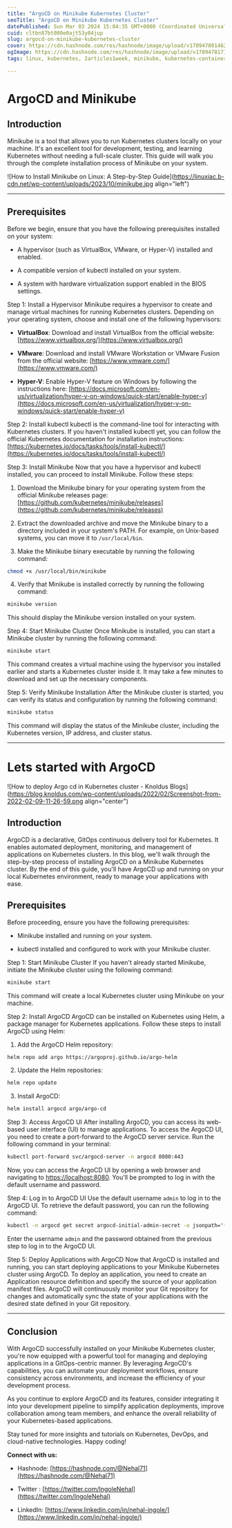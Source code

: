 ```yaml
---
title: "ArgoCD on Minikube Kubernetes Cluster"
seoTitle: "ArgoCD on Minikube Kubernetes Cluster"
datePublished: Sun Mar 03 2024 15:04:35 GMT+0000 (Coordinated Universal Time)
cuid: cltbn87bt000e0ajt53y04jup
slug: argocd-on-minikube-kubernetes-cluster
cover: https://cdn.hashnode.com/res/hashnode/image/upload/v1709478014625/4bb5ba60-d638-4835-b013-69be096343d3.png
ogImage: https://cdn.hashnode.com/res/hashnode/image/upload/v1709478177778/2b6c10e9-9df8-45d3-8de9-5c1c7276c2a4.png
tags: linux, kubernetes, 2articles1week, minikube, kubernetes-container, argocd, minikube-setup, argocd-deploy-applicationn

---
```


# ArgoCD and Minikube

## Introduction

Minikube is a tool that allows you to run Kubernetes clusters locally on your machine. It's an excellent tool for development, testing, and learning Kubernetes without needing a full-scale cluster. This guide will walk you through the complete installation process of Minikube on your system.

![How to Install Minikube on Linux: A Step-by-Step Guide](https://linuxiac.b-cdn.net/wp-content/uploads/2023/10/minikube.jpg align="left")

---

## Prerequisites

Before we begin, ensure that you have the following prerequisites installed on your system:

* A hypervisor (such as VirtualBox, VMware, or Hyper-V) installed and enabled.
    
* A compatible version of kubectl installed on your system.
    
* A system with hardware virtualization support enabled in the BIOS settings.
    

Step 1: Install a Hypervisor Minikube requires a hypervisor to create and manage virtual machines for running Kubernetes clusters. Depending on your operating system, choose and install one of the following hypervisors:

* **VirtualBox**: Download and install VirtualBox from the official website: [https://www.virtualbox.org/](https://www.virtualbox.org/)
    
* **VMware**: Download and install VMware Workstation or VMware Fusion from the official website: [https://www.vmware.com/](https://www.vmware.com/)
    
* **Hyper-V**: Enable Hyper-V feature on Windows by following the instructions here: [https://docs.microsoft.com/en-us/virtualization/hyper-v-on-windows/quick-start/enable-hyper-v](https://docs.microsoft.com/en-us/virtualization/hyper-v-on-windows/quick-start/enable-hyper-v)
    

Step 2: Install kubectl kubectl is the command-line tool for interacting with Kubernetes clusters. If you haven't installed kubectl yet, you can follow the official Kubernetes documentation for installation instructions: [https://kubernetes.io/docs/tasks/tools/install-kubectl/](https://kubernetes.io/docs/tasks/tools/install-kubectl/)

Step 3: Install Minikube Now that you have a hypervisor and kubectl installed, you can proceed to install Minikube. Follow these steps:

1. Download the Minikube binary for your operating system from the official Minikube releases page: [https://github.com/kubernetes/minikube/releases](https://github.com/kubernetes/minikube/releases)
    
2. Extract the downloaded archive and move the Minikube binary to a directory included in your system's PATH. For example, on Unix-based systems, you can move it to `/usr/local/bin`.
    
3. Make the Minikube binary executable by running the following command:
    

```bash
chmod +x /usr/local/bin/minikube
```

4. Verify that Minikube is installed correctly by running the following command:
    

```bash
minikube version
```

This should display the Minikube version installed on your system.

Step 4: Start Minikube Cluster Once Minikube is installed, you can start a Minikube cluster by running the following command:

```bash
minikube start
```

This command creates a virtual machine using the hypervisor you installed earlier and starts a Kubernetes cluster inside it. It may take a few minutes to download and set up the necessary components.

Step 5: Verify Minikube Installation After the Minikube cluster is started, you can verify its status and configuration by running the following command:

```bash
minikube status
```

This command will display the status of the Minikube cluster, including the Kubernetes version, IP address, and cluster status.

---

# Lets started with ArgoCD

![How to deploy Argo cd in Kubernetes cluster - Knoldus Blogs](https://blog.knoldus.com/wp-content/uploads/2022/02/Screenshot-from-2022-02-09-11-26-59.png align="center")

## Introduction

ArgoCD is a declarative, GitOps continuous delivery tool for Kubernetes. It enables automated deployment, monitoring, and management of applications on Kubernetes clusters. In this blog, we'll walk through the step-by-step process of installing ArgoCD on a Minikube Kubernetes cluster. By the end of this guide, you'll have ArgoCD up and running on your local Kubernetes environment, ready to manage your applications with ease.

## Prerequisites

Before proceeding, ensure you have the following prerequisites:

* Minikube installed and running on your system.
    
* kubectl installed and configured to work with your Minikube cluster.
    

Step 1: Start Minikube Cluster If you haven't already started Minikube, initiate the Minikube cluster using the following command:

```bash
minikube start
```

This command will create a local Kubernetes cluster using Minikube on your machine.

Step 2: Install ArgoCD ArgoCD can be installed on Kubernetes using Helm, a package manager for Kubernetes applications. Follow these steps to install ArgoCD using Helm:

1. Add the ArgoCD Helm repository:
    

```bash
helm repo add argo https://argoproj.github.io/argo-helm
```

2. Update the Helm repositories:
    

```bash
helm repo update
```

3. Install ArgoCD:
    

```bash
helm install argocd argo/argo-cd
```

Step 3: Access ArgoCD UI After installing ArgoCD, you can access its web-based user interface (UI) to manage applications. To access the ArgoCD UI, you need to create a port-forward to the ArgoCD server service. Run the following command in your terminal:

```bash
kubectl port-forward svc/argocd-server -n argocd 8080:443
```

Now, you can access the ArgoCD UI by opening a web browser and navigating to [https://localhost:8080](https://localhost:8080). You'll be prompted to log in with the default username and password.

Step 4: Log in to ArgoCD UI Use the default username `admin` to log in to the ArgoCD UI. To retrieve the default password, you can run the following command:

```bash
kubectl -n argocd get secret argocd-initial-admin-secret -o jsonpath="{.data.password}" | base64 -d
```

Enter the username `admin` and the password obtained from the previous step to log in to the ArgoCD UI.

Step 5: Deploy Applications with ArgoCD Now that ArgoCD is installed and running, you can start deploying applications to your Minikube Kubernetes cluster using ArgoCD. To deploy an application, you need to create an Application resource definition and specify the source of your application manifest files. ArgoCD will continuously monitor your Git repository for changes and automatically sync the state of your applications with the desired state defined in your Git repository.

---

## Conclusion

With ArgoCD successfully installed on your Minikube Kubernetes cluster, you're now equipped with a powerful tool for managing and deploying applications in a GitOps-centric manner. By leveraging ArgoCD's capabilities, you can automate your deployment workflows, ensure consistency across environments, and increase the efficiency of your development process.

As you continue to explore ArgoCD and its features, consider integrating it into your development pipeline to simplify application deployments, improve collaboration among team members, and enhance the overall reliability of your Kubernetes-based applications.

Stay tuned for more insights and tutorials on Kubernetes, DevOps, and cloud-native technologies. Happy coding!

**Connect with us:**

* Hashnode: [https://hashnode.com/@Nehal71](https://hashnode.com/@Nehal71)
    
* Twitter : [https://twitter.com/IngoleNehal](https://twitter.com/IngoleNehal)
    
* LinkedIn: [https://www.linkedin.com/in/nehal-ingole/](https://www.linkedin.com/in/nehal-ingole/)